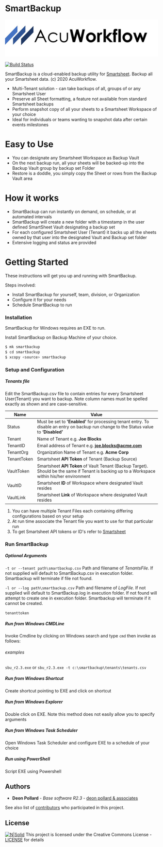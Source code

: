 # SmartBackup

[![N|Solid](images/AcuWorkflow-logo-02L.jpg)](http://www.acuworkflow.com)

[![Build Status](https://travis-ci.org/joemccann/dillinger.svg?branch=master)]()

SmartBackup is a cloud-enabled backup utility for [Smartsheet](https://www.smartsheet.com).  Backup all your Smartsheet data. 
(c) 2020 AcuWorkflow.

- Multi-Tenant solution - can take backups of all, groups of or any Smartsheet User
-	Preserve all Sheet formatting, a feature not available from standard Smartsheet backups
-	Perform snapshot copy of all your sheets to a Smartsheet Workspace of your choice
-	Ideal for individuals or teams wanting to snapshot data after certain events milestones


# Easy to Use

-	You can designate any Smartsheet Workspace as Backup Vault
-	On the next backup run, all your sheets will be backed-up into the Backup Vault group by backup set Folder
-	Restore is a doddle, you simply copy the Sheet or rows from the Backup Vault area


# How it works

-	SmartBackup can run instantly on demand, on schedule, or at automated intervals
-	SmartBackup will create a new folder with a timestamp in the user defined SmartSheet Vault designating a backup set
-	For each configured Smartsheet User (Tenant) it backs up all the sheets owned by that user into the designated Vault and Backup set folder
-	Extensive logging and status are provided


# Getting Started

These instructions will get you up and running with SmartBackup.

Steps involved:
  - Install SmartBackup for yourself, team, division, or Organization
  - Configure it for your needs
  - Schedule SmartBackup to run  

### Installation

SmartBackup for Windows requires an EXE to run.

Install SmartBackup on Backup Machine of your choice.

```sh
$ mk smartbackup
$ cd smartbackup
$ xcopy <source> smartbackup
```

### Setup and Configuration

##### Tenants file
Edit the SmartBackup.csv file to contain entries for every Smartsheet User(Tenant) you want to backup. Note column names must be spelled exactly as shown and are case-sensitive.

| Name | Value |
| ------ | ------ |
| Status | Must be set to **'Enabled'** for processing tenant entry. To disable an entry on backup run change to the Status value to **‘Disabled’** |
| Tenant | Name of Tenant e.g. **Joe Blocks** |
| TenantID | Email address of Tenant e.g. **joe.blocks@acme.com** |
| TenantOrg | Organization Name of Tenant e.g. **Acme Corp** |
| TenantToken | Smartsheet **API Token** of Tenant (Backup Source) |
| VaultToken | Smartsheet **API Token** of Vault Tenant (Backup Target). Should be the same if Tenant is backing up to a Workspace within his/her environment |
| VaultID | Smartsheet **ID** of Workspace where designated Vault resides |
| VaultLink | Smartsheet **Link** of Workspace where designated Vault resides |

1. You can have multiple Tenant Files each containing differing configurations based on your setup
2. At run time associate the Tenant file you want to use for that particular run
3. To get Smartsheet API tokens or ID's refer to [Smartsheet](https://www.smartsheet.com) 



### Run SmartBackup

##### Optional Arguments
``-t or --tenant path\smartbackup.csv`` Path and filename of *TenantsFile*.  If not supplied will default to SmartBackup.csv in execution folder.  Smartbackup will terminate if file not found.

``-l or --log path\smartbackup.csv`` Path and filename of *LogFile*.  If not supplied will default to SmartBackup.log in execution folder.  If not found will attempt to create one in execution folder.  Smartbackup will terminate if it cannot be created.

```tenanttoken```

##### Run from Windows CMDLine
Invoke Cmdline by clicking on Windows search and type ``cmd``
then invoke as follows:
###### examples
``sbu_r2.3.exe``  or
``sbu_r2.3.exe -t c:\smartbackup\tenants\tenants.csv``

##### Run from Windows Shortcut
Create shortcut pointing to EXE and click on shortcut

##### Run from Windows Explorer
Double click on EXE.  Note this method does not easily allow you to specify arguments

##### Run from Windows Task Scheduler
Open Windows Task Scheduler and configure EXE to a schedule of your choice

##### Run using PowerShell
Script EXE using Powershell

## Authors

* **Deon Pollard** - *Base software R2.3* - [deon pollard & associates](https://deonpollard.com)

See also list of [contributors](http://www.acusoftware.com) who participated in this project.

## License

[![N|Solid](https://mirrors.creativecommons.org/presskit/buttons/88x31/png/by-nc-sa.png)](https://creativecommons.org/about/cclicenses/)
This project is licensed under the Creative Commons License -  [LICENSE](https://creativecommons.org/about/cclicenses/) for details 

